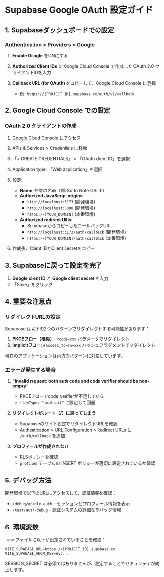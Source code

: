 # Supabase Google OAuth 設定ガイド

## 1. Supabaseダッシュボードでの設定

### Authentication > Providers > Google

1. **Enable Google** をONにする

2. **Authorized Client IDs** に Google Cloud Console で作成した OAuth 2.0 クライアントIDを入力

3. **Callback URL (for OAuth)** をコピーして、Google Cloud Console に登録
   - 例: `https://[PROJECT_ID].supabase.co/auth/v1/callback`

## 2. Google Cloud Console での設定

### OAuth 2.0 クライアントの作成

1. [Google Cloud Console](https://console.cloud.google.com/) にアクセス
2. APIs & Services > Credentials に移動
3. 「+ CREATE CREDENTIALS」 > 「OAuth client ID」を選択
4. Application type: 「Web application」を選択
5. 設定:

   - **Name**: 任意の名前（例: Sotto Note OAuth）
   - **Authorized JavaScript origins**:
     - `http://localhost:5173` (開発環境)
     - `http://localhost:3000` (開発環境)
     - `https://[YOUR_DOMAIN]` (本番環境)
   - **Authorized redirect URIs**:
     - SupabaseからコピーしたコールバックURL
     - `http://localhost:5173/auth/callback` (開発環境)
     - `https://[YOUR_DOMAIN]/auth/callback` (本番環境)

6. 作成後、Client IDとClient Secretをコピー

## 3. Supabaseに戻って設定を完了

1. **Google client ID** と **Google client secret** を入力
2. 「Save」をクリック

## 4. 重要な注意点

### リダイレクトURLの設定

Supabase は以下の2つのパターンでリダイレクトする可能性があります：

1. **PKCEフロー（推奨）**: `?code=xxx` パラメータでリダイレクト
2. **Implicitフロー**: `#access_token=xxx` ハッシュフラグメントでリダイレクト

現在のアプリケーションは両方のパターンに対応しています。

### エラーが発生する場合

1. **"invalid request: both auth code and code verifier should be non-empty"**

   - PKCEフローでcode_verifierが不足している
   - `flowType: "implicit"` に設定して回避

2. **リダイレクトがルート（/）に戻ってしまう**

   - Supabaseのサイト設定でリダイレクトURLを確認
   - Authentication > URL Configuration > Redirect URLs に `/auth/callback` を追加

3. **プロフィールが作成されない**
   - RLSポリシーを確認
   - `profiles` テーブルの INSERT ポリシーが適切に設定されているか確認

## 5. デバッグ方法

開発環境で以下のURLにアクセスして、認証情報を確認：

- `/debug/google-auth` - セッションとプロフィール情報を表示
- `/test/auth-debug` - 認証システムの詳細なデバッグ情報

## 6. 環境変数

`.env` ファイルに以下が設定されていることを確認：

```env
VITE_SUPABASE_URL=https://[PROJECT_ID].supabase.co
VITE_SUPABASE_ANON_KEY=eyJ...
```

SESSION_SECRET は必須ではありませんが、設定することでセキュリティが向上します。
